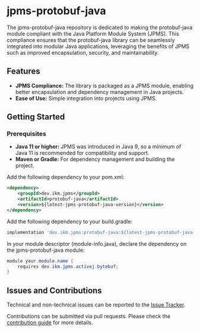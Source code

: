 # jpms-protobuf-java
The jpms-protobuf-java repository is dedicated to making the protobuf-java module compliant with the Java Platform Module System (JPMS). This compliance ensures that the protobuf-java library can be seamlessly integrated into modular Java applications, leveraging the benefits of JPMS such as improved encapsulation, security, and maintainability.

## Features

* **JPMS Compliance:** The library is packaged as a JPMS module, enabling better encapsulation and dependency management in Java projects.
* **Ease of Use:** Simple integration into projects using JPMS.

## Getting Started
### Prerequisites

* **Java 11 or higher:** JPMS was introduced in Java 9, so a minimum of Java 11 is recommended for compatibility and support.
* **Maven or Gradle:** For dependency management and building the project.

Add the following dependency to your pom.xml:
```xml
<dependency>
    <groupId>dev.ikm.jpms</groupId>
	<artifactId>protobuf-java</artifactId>
    <version>${latest-jpms-protobuf-java-version}</version>
</dependency>
```

Add the following dependency to your build.gradle:
```groovy
implementation 'dev.ikm.jpms:protobuf-java:${latest-jpms-protobuf-java-version}'
```

In your module descriptor (module-info.java), declare the dependency on the jpms-protobuf-java module:

```java
module your.module.name {
    requires dev.ikm.jpms.activej.bytebuf;
}
```


## Issues and Contributions
Technical and non-technical issues can be reported to the [Issue Tracker](https://github.com/ikmdev/protobuf-java/issues).

Contributions can be submitted via pull requests. Please check the [contribution guide](doc/how-to-contribute.md) for more details.